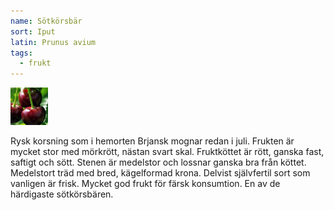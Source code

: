 ```yaml
---
name: Sötkörsbär
sort: Iput
latin: Prunus avium
tags:
  - frukt
---
```


<img src="/img/prunus-avium-iput.jpg" width="60" data-srcset="1x, 1.5x, 2x" alt="Prunus domestica subsp. insititia" data-attribution="https://www.blomqvistplantskola.com/index.php?route=product/product&product_id=5505&search=Iput">

Rysk korsning som i hemorten Brjansk mognar redan i juli. Frukten är mycket stor med mörkrött, nästan svart skal. Fruktköttet är rött, ganska fast, saftigt och sött. Stenen är medelstor och lossnar ganska bra från köttet. Medelstort träd med bred, kägelformad krona. Delvist självfertil sort som vanligen är frisk. Mycket god frukt för färsk konsumtion. En av de härdigaste sötkörsbären.
